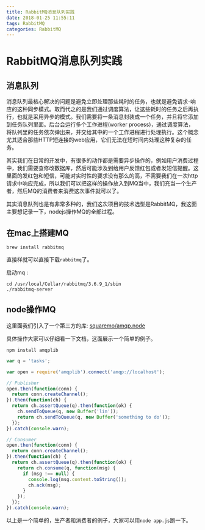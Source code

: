 ```yaml
---
title: RabbitMQ消息队列实践
date: 2018-01-25 11:55:11
tags: RabbitMQ
categories: RabbitMQ
---
```


# RabbitMQ消息队列实践

## 消息队列

消息队列最核心解决的问题是避免立即处理那些耗时的任务，也就是避免请求-响应的这种同步模式。取而代之的是我们通过调度算法，让这些耗时的任务之后再执行，也就是采用异步的模式。我们需要将一条消息封装成一个任务，并且将它添加到任务队列里面。后台会运行多个工作进程(worker process)，通过调度算法，将队列里的任务依次弹出来，并交给其中的一个工作进程进行处理执行。这个概念尤其适合那些HTTP短连接的web应用，它们无法在短时间内处理这种复杂的任务。

其实我们在日常的开发中，有很多的动作都是需要异步操作的，例如用户消费过程中，我们需要查修改数据库，然后可能涉及到给用户反馈红包或者发短信提醒。这里面的发红包和短信，可能对实时性的要求没有那么的高，不需要我们在一次http请求中响应完成，所以我们可以把这样的操作放入到MQ当中，我们充当一个生产者，然后MQ的消费者来消费这次事件就可以了。

其实消息队列也是有非常多种的，我们这次项目的技术选型是RabbitMQ，我这面主要想记录一下，nodejs操作MQ的全部过程。

## 在mac上搭建MQ

```
brew install rabbitmq
```

直接样就可以直接下载``rabbitmq``了。

启动mq :

```
cd /usr/local/Cellar/rabbitmq/3.6.9_1/sbin
./rabbitmq-server
```

## node操作MQ

这里面我们引入了一个第三方的库: [squaremo/amqp.node](https://github.com/squaremo/amqp.node)

具体操作大家可以仔细看一下文档，这面展示一个简单的例子。

```
npm install amqplib
```

```javascript
var q = 'tasks';

var open = require('amqplib').connect('amqp://localhost');

// Publisher
open.then(function(conn) {
  return conn.createChannel();
}).then(function(ch) {
  return ch.assertQueue(q).then(function(ok) {
    ch.sendToQueue(q, new Buffer('lin'));
    return ch.sendToQueue(q, new Buffer('something to do'));
  });
}).catch(console.warn);

// Consumer
open.then(function(conn) {
  return conn.createChannel();
}).then(function(ch) {
  return ch.assertQueue(q).then(function(ok) {
    return ch.consume(q, function(msg) {
      if (msg !== null) {
        console.log(msg.content.toString());
        ch.ack(msg);
      }
    });
  });
}).catch(console.warn);
```

以上是一个简单的，生产者和消费者的例子，大家可以用``node app.js``跑一下。
